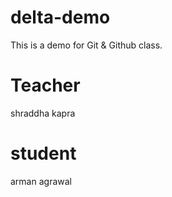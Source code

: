 # delta-demo
This is a demo for Git &amp; Github class.

# Teacher
shraddha kapra

# student
arman agrawal